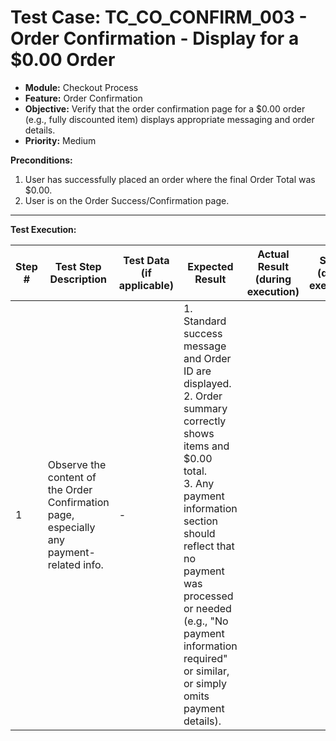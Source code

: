 # Test Case: TC_CO_CONFIRM_003 - Order Confirmation - Display for a $0.00 Order

* **Module:** Checkout Process
* **Feature:** Order Confirmation
* **Objective:** Verify that the order confirmation page for a $0.00 order (e.g., fully discounted item) displays appropriate messaging and order details.
* **Priority:** Medium

**Preconditions:**
1.  User has successfully placed an order where the final Order Total was $0.00.
2.  User is on the Order Success/Confirmation page.

---
**Test Execution:**

| Step # | Test Step Description                                                                 | Test Data (if applicable)                     | Expected Result                                                                                                                               | Actual Result (during execution) | Status (during execution) | Notes (during execution) |
|--------|---------------------------------------------------------------------------------------|-----------------------------------------------|-----------------------------------------------------------------------------------------------------------------------------------------------|----------------------------------|---------------------------|--------------------------|
| 1      | Observe the content of the Order Confirmation page, especially any payment-related info. | -                                             | 1. Standard success message and Order ID are displayed. <br> 2. Order summary correctly shows items and $0.00 total. <br> 3. Any payment information section should reflect that no payment was processed or needed (e.g., "No payment information required" or similar, or simply omits payment details). |                                  |                           |                          |
